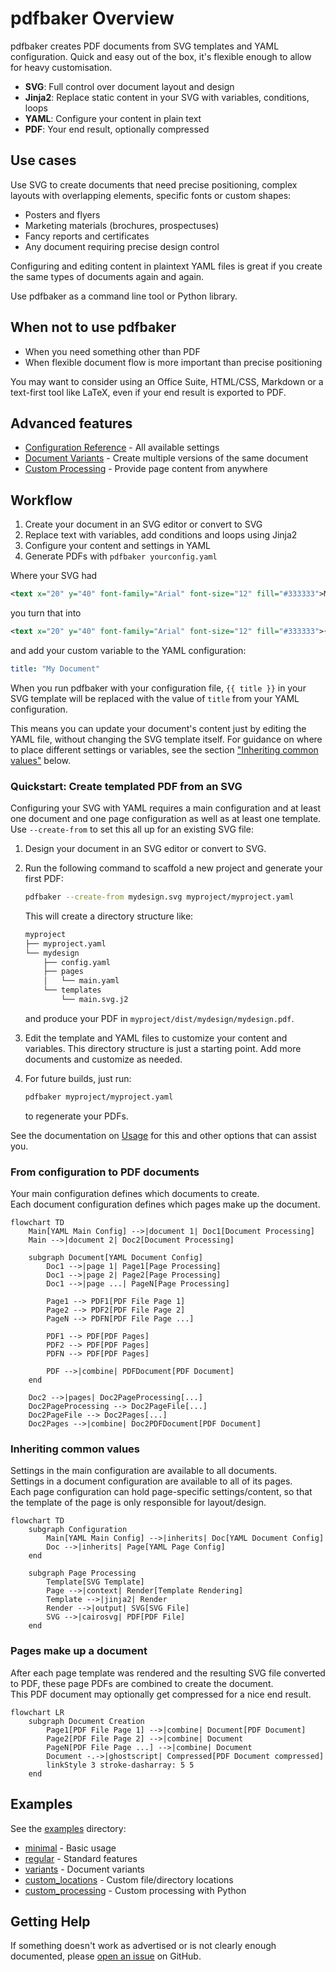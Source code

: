# pdfbaker Overview

pdfbaker creates PDF documents from SVG templates and YAML configuration. Quick and easy
out of the box, it's flexible enough to allow for heavy customisation.

- **SVG**: Full control over document layout and design
- **Jinja2**: Replace static content in your SVG with variables, conditions, loops
- **YAML**: Configure your content in plain text
- **PDF**: Your end result, optionally compressed

## Use cases

Use SVG to create documents that need precise positioning, complex layouts with
overlapping elements, specific fonts or custom shapes:

- Posters and flyers
- Marketing materials (brochures, prospectuses)
- Fancy reports and certificates
- Any document requiring precise design control

Configuring and editing content in plaintext YAML files is great if you create the same
types of documents again and again.

Use pdfbaker as a command line tool or Python library.

## When not to use pdfbaker

- When you need something other than PDF
- When flexible document flow is more important than precise positioning

You may want to consider using an Office Suite, HTML/CSS, Markdown or a text-first tool
like LaTeX, even if your end result is exported to PDF.

## Advanced features

- [Configuration Reference](configuration.md) - All available settings
- [Document Variants](variants.md) - Create multiple versions of the same document
- [Custom Processing](custom_processing.md) - Provide page content from anywhere

## Workflow

1. Create your document in an SVG editor or convert to SVG
2. Replace text with variables, add conditions and loops using Jinja2
3. Configure your content and settings in YAML
4. Generate PDFs with `pdfbaker yourconfig.yaml`

Where your SVG had

```xml
<text x="20" y="40" font-family="Arial" font-size="12" fill="#333333">My Document</text>
```

you turn that into

```xml
<text x="20" y="40" font-family="Arial" font-size="12" fill="#333333">{{ title }}</text>
```

and add your custom variable to the YAML configuration:

```yaml
title: "My Document"
```

When you run pdfbaker with your configuration file, `{{ title }}` in your SVG template
will be replaced with the value of `title` from your YAML configuration.

This means you can update your document's content just by editing the YAML file, without
changing the SVG template itself. For guidance on where to place different settings or
variables, see the section ["Inheriting common values"](#inheriting-common-values)
below.

### Quickstart: Create templated PDF from an SVG

Configuring your SVG with YAML requires a main configuration and at least one document
and one page configuration as well as at least one template. Use `--create-from` to set
this all up for an existing SVG file:

1. Design your document in an SVG editor or convert to SVG.
2. Run the following command to scaffold a new project and generate your first PDF:

   ```bash
   pdfbaker --create-from mydesign.svg myproject/myproject.yaml
   ```

   This will create a directory structure like:

   ```bash
   myproject
   ├── myproject.yaml
   └── mydesign
       ├── config.yaml
       ├── pages
       │   └── main.yaml
       └── templates
           └── main.svg.j2
   ```

   and produce your PDF in `myproject/dist/mydesign/mydesign.pdf`.

3. Edit the template and YAML files to customize your content and variables. This
   directory structure is just a starting point. Add more documents and customize as
   needed.

4. For future builds, just run:

   ```bash
   pdfbaker myproject/myproject.yaml
   ```

   to regenerate your PDFs.

See the documentation on [Usage](usage.md) for this and other options that can assist
you.

### From configuration to PDF documents

Your main configuration defines which documents to create.<br>Each document
configuration defines which pages make up the document.

```mermaid
flowchart TD
    Main[YAML Main Config] -->|document 1| Doc1[Document Processing]
    Main -->|document 2| Doc2[Document Processing]

    subgraph Document[YAML Document Config]
        Doc1 -->|page 1| Page1[Page Processing]
        Doc1 -->|page 2| Page2[Page Processing]
        Doc1 -->|page ...| PageN[Page Processing]

        Page1 --> PDF1[PDF File Page 1]
        Page2 --> PDF2[PDF File Page 2]
        PageN --> PDFN[PDF File Page ...]

        PDF1 --> PDF[PDF Pages]
        PDF2 --> PDF[PDF Pages]
        PDFN --> PDF[PDF Pages]

        PDF -->|combine| PDFDocument[PDF Document]
    end

    Doc2 -->|pages| Doc2PageProcessing[...]
    Doc2PageProcessing --> Doc2PageFile[...]
    Doc2PageFile --> Doc2Pages[...]
    Doc2Pages -->|combine| Doc2PDFDocument[PDF Document]
```

### Inheriting common values

Settings in the main configuration are available to all documents.<br>Settings in a
document configuration are available to all of its pages.<br>Each page configuration can
hold page-specific settings/content, so that the template of the page is only
responsible for layout/design.

```mermaid
flowchart TD
    subgraph Configuration
        Main[YAML Main Config] -->|inherits| Doc[YAML Document Config]
        Doc -->|inherits| Page[YAML Page Config]
    end

    subgraph Page Processing
        Template[SVG Template]
        Page -->|context| Render[Template Rendering]
        Template -->|jinja2| Render
        Render -->|output| SVG[SVG File]
        SVG -->|cairosvg| PDF[PDF File]
    end
```

### Pages make up a document

After each page template was rendered and the resulting SVG file converted to PDF, these
page PDFs are combined to create the document.<br>This PDF document may optionally get
compressed for a nice end result.

```mermaid
flowchart LR
    subgraph Document Creation
        Page1[PDF File Page 1] -->|combine| Document[PDF Document]
        Page2[PDF File Page 2] -->|combine| Document
        PageN[PDF File Page ...] -->|combine| Document
        Document -.->|ghostscript| Compressed[PDF Document compressed]
        linkStyle 3 stroke-dasharray: 5 5
    end
```

## Examples

See the [examples](examples) directory:

- [minimal](examples/minimal) - Basic usage
- [regular](examples/regular) - Standard features
- [variants](examples/variants) - Document variants
- [custom_locations](examples/custom_locations) - Custom file/directory locations
- [custom_processing](examples/custom_processing) - Custom processing with Python

## Getting Help

If something doesn't work as advertised or is not clearly enough documented, please
[open an issue](https://github.com/pythonnz/pdfbaker/issues) on GitHub.
